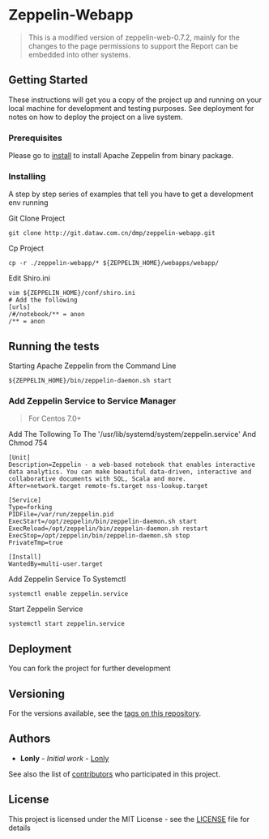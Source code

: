 # Zeppelin-Webapp

> This is a modified version of zeppelin-web-0.7.2, mainly for the changes to the page permissions to support the Report can be embedded into other systems.

## Getting Started

These instructions will get you a copy of the project up and running on your local machine for development and testing purposes. See deployment for notes on how to deploy the project on a live system.

### Prerequisites

Please go to [install](http://zeppelin.apache.org/docs/snapshot/install/install.html) to install Apache Zeppelin from binary package.

### Installing

A step by step series of examples that tell you have to get a development env running

Git Clone Project
```
git clone http://git.dataw.com.cn/dmp/zeppelin-webapp.git
```

Cp Project

```
cp -r ./zeppelin-webapp/* ${ZEPPELIN_HOME}/webapps/webapp/
```

Edit Shiro.ini

```
vim ${ZEPPELIN_HOME}/conf/shiro.ini
# Add the following
[urls]
/#/notebook/** = anon
/** = anon
```

## Running the tests

Starting Apache Zeppelin from the Command Line
```
${ZEPPELIN_HOME}/bin/zeppelin-daemon.sh start
```

### Add Zeppelin Service to Service Manager

> For Centos 7.0+

Add The Tollowing To The '/usr/lib/systemd/system/zeppelin.service' And Chmod 754

```
[Unit]  
Description=Zeppelin - a web-based notebook that enables interactive data analytics. You can make beautiful data-driven, interactive and collaborative documents with SQL, Scala and more. 
After=network.target remote-fs.target nss-lookup.target  
   
[Service]  
Type=forking  
PIDFile=/var/run/zeppelin.pid  
ExecStart=/opt/zeppelin/bin/zeppelin-daemon.sh start
ExecReload=/opt/zeppelin/bin/zeppelin-daemon.sh restart
ExecStop=/opt/zeppelin/bin/zeppelin-daemon.sh stop
PrivateTmp=true  
   
[Install]  
WantedBy=multi-user.target  
```

Add Zeppelin Service To Systemctl

```
systemctl enable zeppelin.service
```

Start Zeppelin Service

```
systemctl start zeppelin.service
```

## Deployment

You can fork the project for further development

## Versioning

For the versions available, see the [tags on this repository](http://git.dataw.com.cn/dmp/zeppelin-webapp/). 

## Authors

* **Lonly** - *Initial work* - [Lonly](https://github.com/lonly197)

See also the list of [contributors](http://git.dataw.com.cn/dmp/zeppelin-webapp/contributors) who participated in this project.

## License

This project is licensed under the MIT License - see the [LICENSE](LICENSE) file for details

